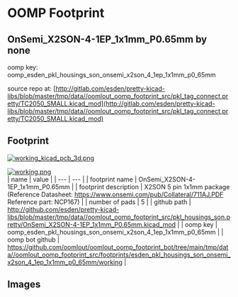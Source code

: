 # OOMP Footprint  
## OnSemi_X2SON-4-1EP_1x1mm_P0.65mm  by none  
  
oomp key: oomp_esden_pkl_housings_son_onsemi_x2son_4_1ep_1x1mm_p0_65mm  
  
source repo at: [http://gitlab.com/esden/pretty-kicad-libs/blob/master/tmp/data//oomlout_oomp_footprint_src/pkl_tag_connect.pretty/TC2050_SMALL.kicad_mod](http://gitlab.com/esden/pretty-kicad-libs/blob/master/tmp/data//oomlout_oomp_footprint_src/pkl_tag_connect.pretty/TC2050_SMALL.kicad_mod)  
## Footprint  
  
[![working_kicad_pcb_3d.png](working_kicad_pcb_3d_600.png)](working_kicad_pcb_3d.png)  
  
[![working.png](working_600.png)](working.png)  
| name | value | 
| --- | --- | 
| footprint name | OnSemi_X2SON-4-1EP_1x1mm_P0.65mm | 
| footprint description | X2SON 5 pin 1x1mm package (Reference Datasheet: https://www.onsemi.com/pub/Collateral/711AJ.PDF Reference part: NCP167) | 
| number of pads | 5 | 
| github path | http://github.com/esden/pretty-kicad-libs/blob/master/tmp/data//oomlout_oomp_footprint_src/pkl_housings_son.pretty/OnSemi_X2SON-4-1EP_1x1mm_P0.65mm.kicad_mod | 
| oomp key | oomp_esden_pkl_housings_son_onsemi_x2son_4_1ep_1x1mm_p0_65mm | 
| oomp bot github | https://github.com/oomlout/oomlout_oomp_footprint_bot/tree/main/tmp/data//oomlout_oomp_footprint_src/footprints/esden_pkl_housings_son_onsemi_x2son_4_1ep_1x1mm_p0_65mm/working | 
## Images  
